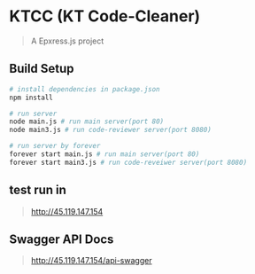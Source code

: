 # KTCC (KT Code-Cleaner)

> A Epxress.js project

## Build Setup

``` bash
# install dependencies in package.json
npm install

# run server
node main.js # run main server(port 80)
node main3.js # run code-reviewer server(port 8080)

# run server by forever
forever start main.js # run main server(port 80)
forever start main3.js # run code-reveiwer server(port 8080)
```

## test run in
> http://45.119.147.154

## Swagger API Docs
> http://45.119.147.154/api-swagger
